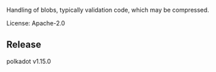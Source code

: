 Handling of blobs, typically validation code, which may be compressed.

License: Apache-2.0


## Release

polkadot v1.15.0
